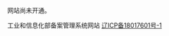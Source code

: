网站尚未开通。



工业和信息化部备案管理系统网站 <a href="http://beian.miit.gov.cn/" target="_blank">辽ICP备18017601号-1</a>

